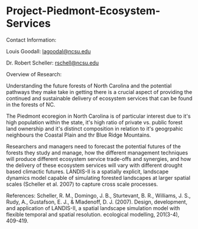 # Project-Piedmont-Ecosystem-Services

Contact Information:

Louis Goodall: lagoodal@ncsu.edu

Dr. Robert Scheller: rschell@ncsu.edu


Overview of Research:

Understanding the future forests of North Carolina and the potential pathways they make take in getting there is a crucial aspect of providing the continued and sustainable delivery of ecosystem services that can be found in the forests of NC. 

The Piedmont ecoregion in North Carolina is of particular interest due to it's high population within the state, it's high ratio of private vs. public forest land ownership and it's distinct composition in relation to it's geogrpahic neighbours the Coastal Plain and thr Blue Ridge Mountains.


Researchers and managers need to forecast the potential futures of the forests they study and manage, how the different management techniques will produce different ecosystem service trade-offs and synergies, and how the delivery of these ecosystem services will vary with different drought based climactic futures. LANDIS-II is a spatially explicit, landscape dynamics model capable of simulating forested landscapes at larger spatial scales (Scheller et al. 2007) to capture cross scale processes.




References:
Scheller, R. M., Domingo, J. B., Sturtevant, B. R., Williams, J. S., Rudy, A., Gustafson, E. J., & Mladenoff, D. J. (2007). Design, development, and application of LANDIS-II, a spatial landscape simulation model with flexible temporal and spatial resolution. ecological modelling, 201(3-4), 409-419.
